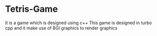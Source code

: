 # Tetris-Game
It is a game which is designed using c++
This game is designed in turbo cpp and it make use of BGI graphics to render graphics
